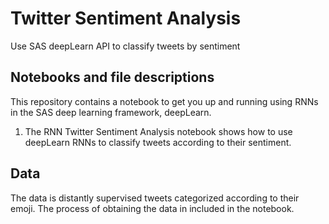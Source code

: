 # Twitter Sentiment Analysis
Use SAS deepLearn API to classify tweets by sentiment
## Notebooks and file descriptions 
This repository contains a notebook to get you up and running using RNNs in the SAS deep learning framework, deepLearn. 
1. The RNN Twitter Sentiment Analysis notebook shows how to use deepLearn RNNs to classify tweets according to their sentiment. 
## Data 
The data is distantly supervised tweets categorized according to their emoji. The process of obtaining the data in included in the notebook.
